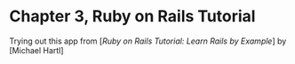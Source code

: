 # Chapter 3, Ruby on Rails Tutorial 
Trying out this app from [*Ruby on Rails Tutorial: Learn Rails by Example*] by [Michael Hartl]
